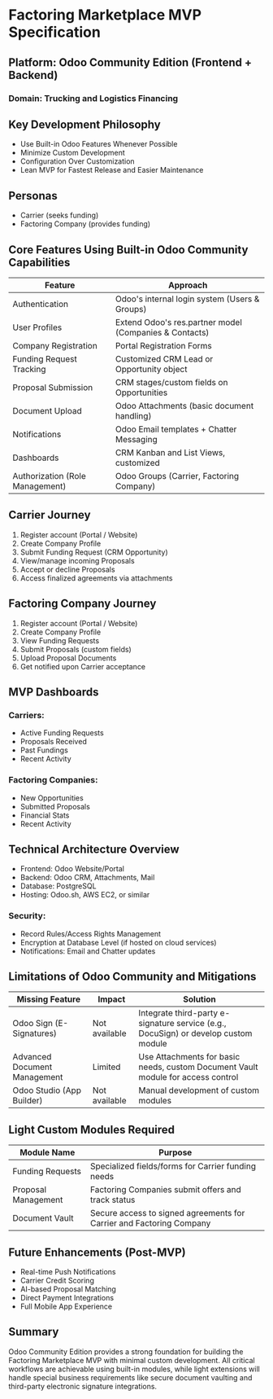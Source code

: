 # Factoring Marketplace MVP Specification

## Platform: Odoo Community Edition (Frontend + Backend)
### Domain: Trucking and Logistics Financing

## Key Development Philosophy
- Use Built-in Odoo Features Whenever Possible
- Minimize Custom Development
- Configuration Over Customization
- Lean MVP for Fastest Release and Easier Maintenance

## Personas
- Carrier (seeks funding)
- Factoring Company (provides funding)

## Core Features Using Built-in Odoo Community Capabilities

| Feature | Approach |
|---------|----------|
| Authentication | Odoo's internal login system (Users & Groups) |
| User Profiles | Extend Odoo's res.partner model (Companies & Contacts) |
| Company Registration | Portal Registration Forms |
| Funding Request Tracking | Customized CRM Lead or Opportunity object |
| Proposal Submission | CRM stages/custom fields on Opportunities |
| Document Upload | Odoo Attachments (basic document handling) |
| Notifications | Odoo Email templates + Chatter Messaging |
| Dashboards | CRM Kanban and List Views, customized |
| Authorization (Role Management) | Odoo Groups (Carrier, Factoring Company) |

## Carrier Journey
1. Register account (Portal / Website)
2. Create Company Profile
3. Submit Funding Request (CRM Opportunity)
4. View/manage incoming Proposals
5. Accept or decline Proposals
6. Access finalized agreements via attachments

## Factoring Company Journey
1. Register account (Portal / Website)
2. Create Company Profile
3. View Funding Requests
4. Submit Proposals (custom fields)
5. Upload Proposal Documents
6. Get notified upon Carrier acceptance

## MVP Dashboards

### Carriers:
- Active Funding Requests
- Proposals Received
- Past Fundings
- Recent Activity

### Factoring Companies:
- New Opportunities
- Submitted Proposals
- Financial Stats
- Recent Activity

## Technical Architecture Overview
- Frontend: Odoo Website/Portal
- Backend: Odoo CRM, Attachments, Mail
- Database: PostgreSQL
- Hosting: Odoo.sh, AWS EC2, or similar

### Security:
- Record Rules/Access Rights Management
- Encryption at Database Level (if hosted on cloud services)
- Notifications: Email and Chatter updates

## Limitations of Odoo Community and Mitigations

| Missing Feature | Impact | Solution |
|----------------|--------|----------|
| Odoo Sign (E-Signatures) | Not available | Integrate third-party e-signature service (e.g., DocuSign) or develop custom module |
| Advanced Document Management | Limited | Use Attachments for basic needs, custom Document Vault module for access control |
| Odoo Studio (App Builder) | Not available | Manual development of custom modules |

## Light Custom Modules Required

| Module Name | Purpose |
|------------|---------|
| Funding Requests | Specialized fields/forms for Carrier funding needs |
| Proposal Management | Factoring Companies submit offers and track status |
| Document Vault | Secure access to signed agreements for Carrier and Factoring Company |

## Future Enhancements (Post-MVP)
- Real-time Push Notifications
- Carrier Credit Scoring
- AI-based Proposal Matching
- Direct Payment Integrations
- Full Mobile App Experience

## Summary
Odoo Community Edition provides a strong foundation for building the Factoring Marketplace MVP with minimal custom development. All critical workflows are achievable using built-in modules, while light extensions will handle special business requirements like secure document vaulting and third-party electronic signature integrations. 